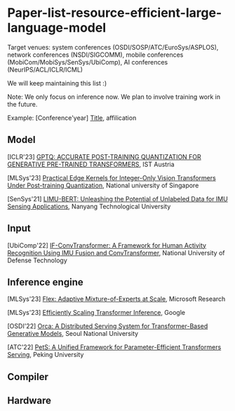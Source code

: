 # Paper-list-resource-efficient-large-language-model

Target venues: system conferences (OSDI/SOSP/ATC/EuroSys/ASPLOS), network conferences (NSDI/SIGCOMM), mobile conferences (MobiCom/MobiSys/SenSys/UbiComp), AI conferences (NeurIPS/ACL/ICLR/ICML)

We will keep maintaining this list :)

Note: We only focus on inference now. We plan to involve training work in the future.

Example: [Conference'year] [Title](doi), affilication

## Model
[ICLR'23] [GPTQ: ACCURATE POST-TRAINING QUANTIZATION FOR GENERATIVE PRE-TRAINED TRANSFORMERS](https://openreview.net/pdf?id=tcbBPnfwxS), IST Austria </br>

[MLSys'23] [Practical Edge Kernels for Integer-Only Vision Transformers Under Post-training Quantization](https://mlsys.org/Conferences/2023/Schedule?showEvent=2442), National university of Singapore </br>

[SenSys'21] [LIMU-BERT: Unleashing the Potential of Unlabeled Data for IMU Sensing Applications](https://dapowan.github.io/files/LIMU-BERT.pdf), Nanyang Technological University </br>

## Input

[UbiComp'22] [IF-ConvTransformer: A Framework for Human Activity Recognition Using IMU Fusion and ConvTransformer](https://dl.acm.org/doi/pdf/10.1145/3534584), National University of Defense Technology </br>

## Inference engine

[MLSys'23] [Flex: Adaptive Mixture-of-Experts at Scale](https://mlsys.org/Conferences/2023/Schedule?showEvent=2477), Microsoft Research </br>

[MLSys'23] [Efficiently Scaling Transformer Inference](https://mlsys.org/Conferences/2023/Schedule?showEvent=2463), Google </br>

[OSDI'22] [Orca: A Distributed Serving System for Transformer-Based Generative Models](https://www.usenix.org/system/files/osdi22-yu.pdf), Seoul National University </br>

[ATC'22] [PetS: A Unified Framework for Parameter-Efficient Transformers Serving](https://www.usenix.org/system/files/atc22-zhou-zhe.pdf), Peking University </br>

## Compiler

## Hardware
